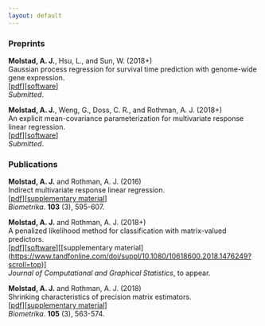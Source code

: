```yaml
---
layout: default
---
```

### Preprints
**Molstad, A. J.**, Hsu, L., and Sun, W. (2018+) <br>
Gaussian process regression for survival time prediction with genome-wide gene expression. <br>
[[pdf](https://www.dropbox.com/s/67kboumboq7vs7o/SurvGPR_arXiv.pdf?dl=0)][[software](https://github.com/ajmolstad/SurvGPR)]<br> *Submitted*. 

**Molstad, A. J.**, Weng, G., Doss, C. R., and Rothman, A. J. (2018+)<br>
An explicit mean-covariance parameterization for multivariate response linear regression. <br>
[[pdf](https://www.dropbox.com/s/9urr3jh751lzt74/MCMVR_arXiv.pdf?dl=0)][[software](https://github.com/ajmolstad/MCMVR)]<br>
*Submitted*. <br>



### Publications
**Molstad, A. J.** and Rothman, A. J. (2016) <br>
Indirect multivariate response linear regression. <br>
[[pdf](https://academic.oup.com/biomet/article-abstract/103/3/595/1744444/Indirect-multivariate-response-linear-regression?redirectedFrom=fulltext)][[supplementary material](https://academic.oup.com/biomet/article/103/3/595/1744444#supplementary-data)]<br>
*Biometrika*. **103** (3), 595-607.<br>

**Molstad, A. J.**  and Rothman, A. J. (2018+)<br>
A penalized likelihood method for classification with matrix-valued predictors. <br>
[[pdf](pages/MatrixLDA.pdf)][[software](https://cran.r-project.org/web/packages/MatrixLDA/.)][[supplementary material](https://www.tandfonline.com/doi/suppl/10.1080/10618600.2018.1476249?scroll=top)] <br>
*Journal of Computational and Graphical Statistics*, to appear. <br>


**Molstad, A. J.** and Rothman, A. J. (2018) <br>
Shrinking characteristics of precision matrix estimators. <br>
[[pdf](https://academic.oup.com/biomet/article/105/3/563/4994725?guestAccessKey=34dcd085-e992-4398-a8f9-a56cb3ac9207)][[supplementary material](https://academic.oup.com/biomet/article/105/3/563/4994725?guestAccessKey=34dcd085-e992-4398-a8f9-a56cb3ac9207#supplementary-data)]<br>
*Biometrika*. **105** (3), 563-574. <br>
